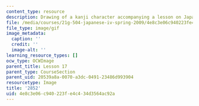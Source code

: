```yaml
---
content_type: resource
description: Drawing of a kanji character accompanying a lesson on Japanese.
file: /media/courses/21g-504-japanese-iv-spring-2009/4e8c3e06c940223fe4c434d3564ac92a_2852.gif
file_type: image/gif
image_metadata:
  caption: ''
  credit: ''
  image-alt: ''
learning_resource_types: []
ocw_type: OCWImage
parent_title: Lesson 17
parent_type: CourseSection
parent_uid: 20539a8a-0070-a3dc-0491-23486d993904
resourcetype: Image
title: '2852'
uid: 4e8c3e06-c940-223f-e4c4-34d3564ac92a
---
```

